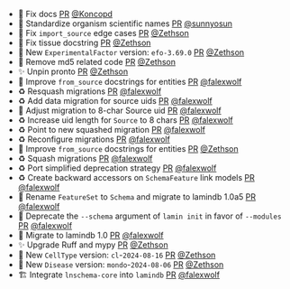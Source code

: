 - 📝 Fix docs [PR](https://github.com/laminlabs/bionty/pull/209) [@Koncopd](https://github.com/Koncopd)
- 🎨 Standardize organism scientific names [PR](https://github.com/laminlabs/bionty/pull/208) [@sunnyosun](https://github.com/sunnyosun)
- 🐛 Fix `import_source` edge cases [PR](https://github.com/laminlabs/bionty/pull/205) [@Zethson](https://github.com/Zethson)
- 🐛 Fix tissue docstring [PR](https://github.com/laminlabs/bionty/pull/204) [@Zethson](https://github.com/Zethson)
- 🍱 New `ExperimentalFactor` version: `efo-3.69.0` [PR](https://github.com/laminlabs/bionty/pull/203) [@Zethson](https://github.com/Zethson)
- 🎨 Remove md5 related code [PR](https://github.com/laminlabs/bionty/pull/201) [@Zethson](https://github.com/Zethson)
- ✨ Unpin pronto [PR](https://github.com/laminlabs/bionty/pull/108) [@Zethson](https://github.com/Zethson)
- 🎨 Improve `from_source` docstrings for entities [PR](https://github.com/laminlabs/bionty/pull/192) [@falexwolf](https://github.com/falexwolf)
- ♻️ Resquash migrations [PR](https://github.com/laminlabs/bionty/pull/197) [@falexwolf](https://github.com/falexwolf)
- ♻️ Add data migration for source uids [PR](https://github.com/laminlabs/bionty/pull/196) [@falexwolf](https://github.com/falexwolf)
- 🍱 Adjust migration to 8-char Source uid [PR](https://github.com/laminlabs/bionty/pull/194) [@falexwolf](https://github.com/falexwolf)
- ♻️ Increase uid length for `Source` to 8 chars [PR](https://github.com/laminlabs/bionty/pull/193) [@falexwolf](https://github.com/falexwolf)
- ♻️ Point to new squashed migration [PR](https://github.com/laminlabs/bionty/pull/191) [@falexwolf](https://github.com/falexwolf)
- ♻️ Reconfigure migrations [PR](https://github.com/laminlabs/bionty/pull/190) [@falexwolf](https://github.com/falexwolf)
- 🎨 Improve `from_source` docstrings for entities [PR](https://github.com/laminlabs/bionty/pull/179) [@Zethson](https://github.com/Zethson)
- ♻️ Squash migrations [PR](https://github.com/laminlabs/bionty/pull/187) [@falexwolf](https://github.com/falexwolf)
- ♻️ Port simplified deprecation strategy [PR](https://github.com/laminlabs/bionty/pull/189) [@falexwolf](https://github.com/falexwolf)
- ♻️ Create backward accessors on `SchemaFeature` link models [PR](https://github.com/laminlabs/bionty/pull/188) [@falexwolf](https://github.com/falexwolf)
- 🚚 Rename `FeatureSet` to `Schema` and migrate to lamindb 1.0a5 [PR](https://github.com/laminlabs/bionty/pull/186) [@falexwolf](https://github.com/falexwolf)
- 🚚 Deprecate the `--schema` argument of `lamin init` in favor of `--modules` [PR](https://github.com/laminlabs/bionty/pull/185) [@falexwolf](https://github.com/falexwolf)
- 🚚 Migrate to lamindb 1.0 [PR](https://github.com/laminlabs/bionty/pull/178) [@falexwolf](https://github.com/falexwolf)
- ✨ Upgrade Ruff and mypy [PR](https://github.com/laminlabs/bionty/pull/184) [@Zethson](https://github.com/Zethson)
- 🍱 New `CellType` version: `cl`-`2024-08-16` [PR](https://github.com/laminlabs/bionty/pull/183) [@Zethson](https://github.com/Zethson)
- 🍱 New `Disease` version: `mondo`-`2024-08-06` [PR](https://github.com/laminlabs/bionty/pull/182) [@Zethson](https://github.com/Zethson)
- 🏗️ Integrate `lnschema-core` into `lamindb` [PR](https://github.com/laminlabs/bionty/pull/177) [@falexwolf](https://github.com/falexwolf)
